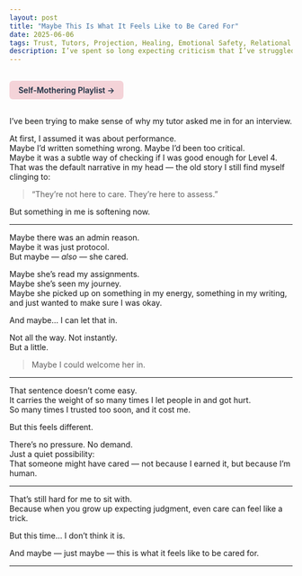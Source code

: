 ```yaml
---
layout: post
title: "Maybe This Is What It Feels Like to Be Cared For"
date: 2025-06-06
tags: Trust, Tutors, Projection, Healing, Emotional Safety, Relational Repair
description: I’ve spent so long expecting criticism that I’ve struggled to receive care. But maybe this time, someone really did want to check I was okay.
---
```


<a href="https://music.youtube.com/playlist?list=PLuO5E1rh5RqIzePJeOjdXo62gwnYJ748_&si=NvtF0mzI9Sx2IoPu&shuffle=1" 
   target="_blank" 
   class="back-button"
   style="display:inline-block; margin: 1rem auto; background-color: #F4D3D8; color: #1A2D41; padding: 0.5rem 1rem; border-radius: 6px; font-weight: 600; text-decoration: none;">
  Self‑Mothering Playlist →
</a>

I’ve been trying to make sense of why my tutor asked me in for an interview.

At first, I assumed it was about performance.  
Maybe I’d written something wrong. Maybe I’d been too critical.  
Maybe it was a subtle way of checking if I was good enough for Level 4.  
That was the default narrative in my head — the old story I still find myself clinging to:  
> “They’re not here to care. They’re here to assess.”

But something in me is softening now.

---

Maybe there was an admin reason.  
Maybe it was just protocol.  
But maybe — *also* — she cared.

Maybe she’s read my assignments.  
Maybe she’s seen my journey.  
Maybe she picked up on something in my energy, something in my writing, and just wanted to make sure I was okay.

And maybe… I can let that in.

Not all the way. Not instantly.  
But a little.  
> Maybe I could welcome her in.

---

That sentence doesn’t come easy.  
It carries the weight of so many times I let people in and got hurt.  
So many times I trusted too soon, and it cost me.

But this feels different.

There’s no pressure. No demand.  
Just a quiet possibility:  
That someone might have cared — not because I earned it, but because I’m human.

---

That’s still hard for me to sit with.  
Because when you grow up expecting judgment, even care can feel like a trick.

But this time… I don’t think it is.

And maybe — just maybe — this is what it feels like to be cared for.

---